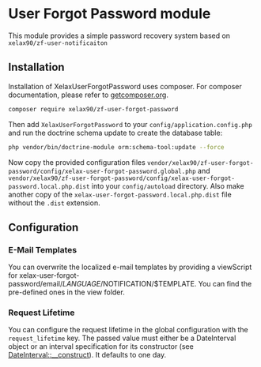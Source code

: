 # User Forgot Password module

This module provides a simple password recovery system based on `xelax90/zf-user-notificaiton`

## Installation

Installation of XelaxUserForgotPassword uses composer. For composer documentation, 
please refer to [getcomposer.org](http://getcomposer.org/).

```sh
composer require xelax90/zf-user-forgot-password
```

Then add `XelaxUserForgotPassword` to your `config/application.config.php` and run 
the doctrine schema update to create the database table:

```sh
php vendor/bin/doctrine-module orm:schema-tool:update --force 
```

Now copy the provided configuration files
`vendor/xelax90/zf-user-forgot-password/config/xelax-user-forgot-password.global.php` and
`vendor/xelax90/zf-user-forgot-password/config/xelax-user-forgot-password.local.php.dist` 
into your `config/autoload` directory. Also make another copy of the 
`xelax-user-forgot-password.local.php.dist` file without the `.dist` extension.

## Configuration

### E-Mail Templates

You can overwrite the localized e-mail templates by providing a viewScript for 
xelax-user-forgot-password/email/$LANGUAGE/$NOTIFICATION/$TEMPLATE. You can find the 
pre-defined ones in the view folder.

### Request Lifetime

You can configure the request lifetime in the global configuration with the 
```request_lifetime``` key. The passed value must either be a DateInterval object or
an interval specification for its constructor 
(see [DateInterval::__construct](http://php.net/manual/de/dateinterval.construct.php)).
It defaults to one day.

